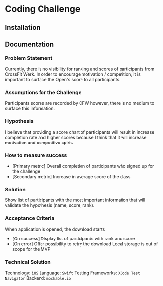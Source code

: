 # Coding Challenge
## Installation
## Documentation
### Problem Statement
Currently, there is no visibility for ranking and scores of participants from CrossFit Werk. In order to encourage motivation / competition, it is important to surface the Open's score to all participants.
### Assumptions for the Challenge
Participants scores are recorded by CFW however, there is no medium to surface this information.
### Hypothesis
I believe that providing a score chart of participants will result in increase completion rate and higher scores because I think that it will increase motivation and competitive spirit.
### How to measure success
* [Primary metric] Overall completion of participants who signed up for the challenge
* [Secondary metric] Increase in average score of the class
### Solution
Show list of participants with the most important information that will validate the hypothesis (name, score, rank).
### Acceptance Criteria
When application is opened, the download starts
* [On success] Display list of participants with rank and score
* [On error] Offer possibility to retry the download
Local storage is out of scope for the MVP
### Technical Solution
Technology: `iOS`
Language: `Swift`
Testing Frameworks: `XCode Test Navigator`
Backend: `mockable.io`
